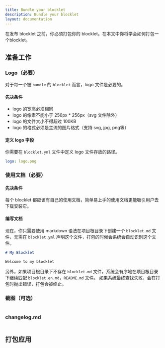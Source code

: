 ```yaml
---
title: Bundle your blocklet
description: Bundle your blocklet
layout: documentation
---
```


在发布 blocklet 之前，你必须打包你的 blocklet。在本文中你将学会如何打包一个blocklet。

## 准备工作

### Logo（必要）

对于每一个被 `bundle` 的 `blocklet` 而言，logo 文件是必要的。

#### 先决条件

- logo 的宽高必须相同
- logo 的像素不能小于 256px \* 256px（svg 文件除外）
- logo 的文件大小不得超过 100KB
- logo 的格式必须是主流的图片格式（支持 svg, jpg, png等）

#### 定义 logo 字段

你需要在 `blocklet.yml` 文件中定义 logo 文件存放的路径。

```yml
logo: logo.png
```

### 使用文档（必要）

#### 先决条件

每个 blocklet 都应该有自己的使用文档，简单易上手的使用文档更能吸引用户去下载安装它。


#### 编写文档

现在，你只需要使用 markdown 语法在项目根目录下创建一个 `blocklet.md` 文件，无需在 `blocklet.yml` 声明这个文件，打包的时候会系统会自动识别这个文件。

```markdown
# My Blocklet

Welcome to my blocklet
```

另外，如果项目根目录下不存在 `blocklet.md` 文件，系统会有序地在项目根目录下继续匹配 `blocklet.en.md`，`README.md` 文件。
如果系统最终查找失败，会在打包时抛出错误，打包会被终止。

### 截图（可选）

```yml

```

### changelog.md

```

```

## 打包应用

<!-- @see： https://github.com/blocklet/blocklet-site/pull/60#issuecomment-1281723839 -->


